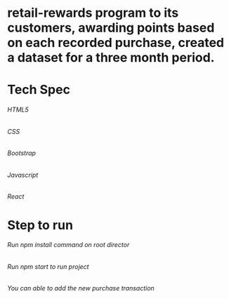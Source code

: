 # retail-rewards program to its customers, awarding points based on each recorded purchase, created a dataset for a three month period.

# Tech Spec
###### HTML5
###### CSS
###### Bootstrap
###### Javascript
###### React

# Step to run
###### Run npm install command on root director
###### Run npm start to run project
###### You can able to add the new purchase transaction

